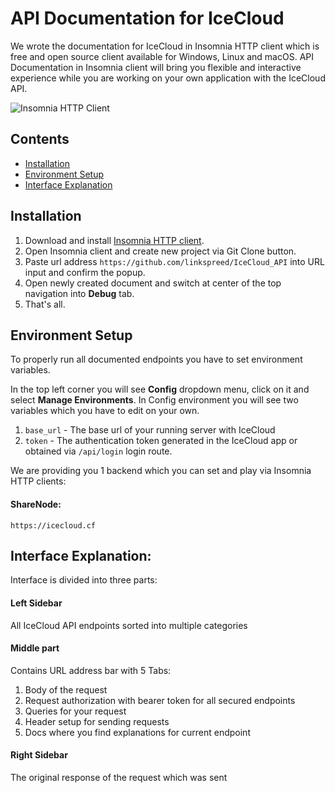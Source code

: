 # API Documentation for IceCloud
We wrote the documentation for IceCloud in Insomnia HTTP client which is free and open source client available for Windows, Linux and macOS. API Documentation in Insomnia client will bring you flexible and interactive experience while you are working on your own application with the IceCloud API.

![Insomnia HTTP Client](https://i.ibb.co/9ppFv6Q/Screenshot-2022-05-17-at-09-15-23.png)

## Contents

- [Installation](#installation)
- [Environment Setup](#environment-setup)
- [Interface Explanation](#interface-explanation)

## Installation
1. Download and install [Insomnia HTTP client](https://insomnia.rest/download).
2. Open Insomnia client and create new project via Git Clone button. 
3. Paste url address `https://github.com/linkspreed/IceCloud_API` into URL input and confirm the popup.
4. Open newly created document and switch at center of the top navigation into **Debug** tab.
5. That's all.

## Environment Setup
To properly run all documented endpoints you have to set environment variables.

In the top left corner you will see **Config** dropdown menu, click on it and select **Manage Environments**. In Config environment you will see two variables which you have to edit on your own.

1. `base_url` - The base url of your running server with IceCloud
2. `token` - The authentication token generated in the IceCloud app or obtained via `/api/login` login route.

We are providing you 1 backend which you can set and play via Insomnia HTTP clients:

#### ShareNode:
```
https://icecloud.cf
```

## Interface Explanation:
Interface is divided into three parts:

#### Left Sidebar
All IceCloud API endpoints sorted into multiple categories

#### Middle part
Contains URL address bar with 5 Tabs:
1. Body of the request
2. Request authorization with bearer token for all secured endpoints
3. Queries for your request
4. Header setup for sending requests
5. Docs where you find explanations for current endpoint

#### Right Sidebar
The original response of the request which was sent


